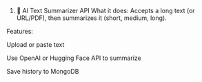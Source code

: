 1. 🧠 AI Text Summarizer API
What it does: Accepts a long text (or URL/PDF), then summarizes it (short, medium, long).

Features:

Upload or paste text

Use OpenAI or Hugging Face API to summarize

Save history to MongoDB



